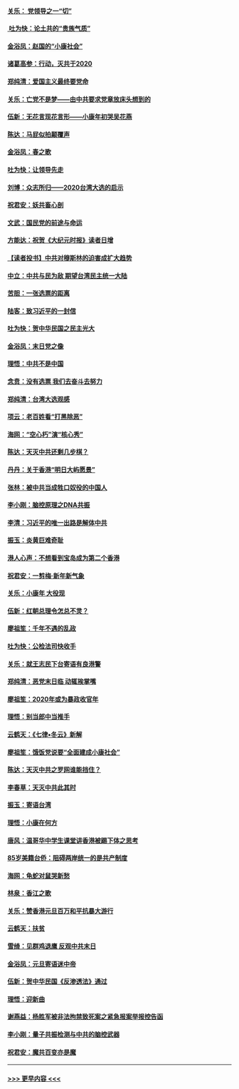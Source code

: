 #### [关乐： 党领导之一“切”](../pages/nsc993/n11804505.md?t=01192355) 
#### [ 吐为快：论土共的“贵族气质”](../pages/nsc993/n11804490.md?t=01192355) 
#### [金浴凤：赵国的“小康社会”](../pages/nsc993/n11804452.md?t=01192355) 
#### [诸葛高参：行动，灭共于2020](../pages/nsc993/n11804120.md?t=01192355) 
#### [郑纯清：爱国主义最终要党命](../pages/nsc993/n11802197.md?t=01192355) 
#### [关乐：亡党不是梦——由中共要求党章放床头想到的](../pages/nsc993/n11802156.md?t=01192355) 
#### [伍新：无花言现花言形——小康年初哭吴花燕](../pages/nsc993/n11800044.md?t=01192355) 
#### [陈达：马屁似拍颠覆声](../pages/nsc993/n11800010.md?t=01192355) 
#### [金浴凤：春之歌](../pages/nsc993/n11797687.md?t=01192355) 
#### [吐为快：让领导先走](../pages/nsc993/n11797512.md?t=01192355) 
#### [刘博：众志所归——2020台湾大选的启示](../pages/nsc993/n11796878.md?t=01192355) 
#### [祝君安：妖共畜心剖](../pages/nsc993/n11794273.md?t=01192355) 
#### [文武：国民党的前途与命运](../pages/nsc993/n11794198.md?t=01192355) 
#### [方能达：祝贺《大纪元时报》读者日增](../pages/nsc993/n11793807.md?t=01192355) 
#### [【读者投书】中共对穆斯林的迫害成扩大趋势](../pages/nsc993/n11791371.md?t=01192355) 
#### [中立：中共与民为敌 期望台湾民主统一大陆](../pages/nsc993/n11790392.md?t=01192355) 
#### [苦胆：一张选票的距离](../pages/nsc993/n11788914.md?t=01192355) 
#### [陆客：致习近平的一封信](../pages/nsc993/n11788867.md?t=01192355) 
#### [吐为快：贺中华民国之民主光大](../pages/nsc993/n11788618.md?t=01192355) 
#### [金浴凤：末日党之像](../pages/nsc993/n11787475.md?t=01192355) 
#### [理悟：中共不是中国](../pages/nsc993/n11787463.md?t=01192355) 
#### [念贲：没有选票  我们去奋斗去努力](../pages/nsc993/n11787398.md?t=01192355) 
#### [郑纯清：台湾大选观感](../pages/nsc993/n11786210.md?t=01192355) 
#### [项云：老百姓看“打黑除恶”](../pages/nsc993/n11785398.md?t=01192355) 
#### [海网：“空心朽”演“核心秀”](../pages/nsc993/n11783874.md?t=01192355) 
#### [陈达：天灭中共还剩几步棋？](../pages/nsc993/n11783719.md?t=01192355) 
#### [丹丹：关于香港“明日大屿愿景”](../pages/nsc993/n11783273.md?t=01192355) 
#### [张林：被中共当成牲口奴役的中国人](../pages/nsc993/n11782397.md?t=01192355) 
#### [李小刚：脑控原理之DNA共振](../pages/nsc993/n11780962.md?t=01192355) 
#### [李清：习近平的唯一出路是解体中共](../pages/nsc993/n11780866.md?t=01192355) 
#### [振玉：炎黄巨难奇耻](../pages/nsc993/n11779632.md?t=01192355) 
#### [港人心声：不想看到宝岛成为第二个香港](../pages/nsc993/n11778817.md?t=01192355) 
#### [祝君安：一剪梅‧新年新气象](../pages/nsc993/n11776340.md?t=01192355) 
#### [关乐：小康年 大役现](../pages/nsc993/n11774213.md?t=01192355) 
#### [伍新：红朝总理令怎总不灵？](../pages/nsc993/n11770813.md?t=01192355) 
#### [廖祖笙：千年不遇的乱政](../pages/nsc993/n11770373.md?t=01192355) 
#### [吐为快：公检法司快收手](../pages/nsc993/n11770359.md?t=01192355) 
#### [关乐：就王志民下台寄语有良港警](../pages/nsc993/n11769903.md?t=01192355) 
#### [郑纯清：恶党末日临 动辄挨掌嘴](../pages/nsc993/n11769356.md?t=01192355) 
#### [廖祖笙：2020年或为暴政收官年](../pages/nsc993/n11768216.md?t=01192355) 
#### [理悟：别当郎中当推手](../pages/nsc993/n11768243.md?t=01192355) 
#### [云鹤天：《七律▪冬云》新解](../pages/nsc993/n11768204.md?t=01192355) 
#### [廖祖笙：饿饭党说要“全面建成小康社会”](../pages/nsc993/n11767482.md?t=01192355) 
#### [陈达：天灭中共之罗网谁能挡住？](../pages/nsc993/n11767465.md?t=01192355) 
#### [李春草：天灭中共此其时](../pages/nsc993/n11767452.md?t=01192355) 
#### [振玉：寄语台湾](../pages/nsc993/n11767432.md?t=01192355) 
#### [理悟：小康在何方](../pages/nsc993/n11767394.md?t=01192355) 
#### [唐风：温哥华中学生课堂讲香港被踢下体之思考](../pages/nsc993/n11766848.md?t=01192355) 
#### [85岁美籍台侨：阻碍两岸统一的是共产制度](../pages/nsc993/n11765043.md?t=01192355) 
#### [海网：龟蛇对鼠哭新愁](../pages/nsc993/n11764895.md?t=01192355) 
#### [林泉：香江之歌](../pages/nsc993/n11764415.md?t=01192355) 
#### [关乐：赞香港元旦百万和平抗暴大游行](../pages/nsc993/n11764382.md?t=01192355) 
#### [云鹤天：扶贫](../pages/nsc993/n11764245.md?t=01192355) 
#### [雪绮：见群鸡退鹰  反观中共末日](../pages/nsc993/n11762112.md?t=01192355) 
#### [金浴凤：元旦寄语迷中帝](../pages/nsc993/n11761788.md?t=01192355) 
#### [伍新：贺中华民国《反渗透法》通过](../pages/nsc993/n11761994.md?t=01192355) 
#### [理悟：迎新曲](../pages/nsc993/n11761152.md?t=01192355) 
#### [谢燕益：杨胜军被非法拘禁致死案之紧急报案举报控告函](../pages/nsc993/n11756134.md?t=01192355) 
#### [李小刚：量子共振检测与中共的脑控武器](../pages/nsc993/n11754518.md?t=01192355) 
#### [祝君安：魔共百变亦是魔](../pages/nsc993/n11754469.md?t=01192355) 

----
#### [ >>> 更早内容 <<< ](../indexes/nsc993-earlier.md)
